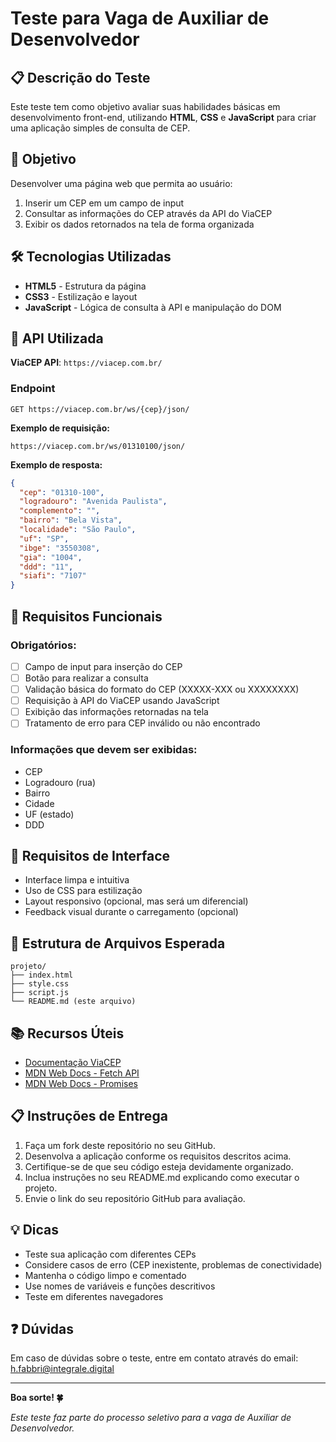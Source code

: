 # Teste para Vaga de Auxiliar de Desenvolvedor

## 📋 Descrição do Teste

Este teste tem como objetivo avaliar suas habilidades básicas em desenvolvimento front-end, utilizando **HTML**, **CSS** e **JavaScript** para criar uma aplicação simples de consulta de CEP.

## 🎯 Objetivo

Desenvolver uma página web que permita ao usuário:
1. Inserir um CEP em um campo de input
2. Consultar as informações do CEP através da API do ViaCEP
3. Exibir os dados retornados na tela de forma organizada

## 🛠️ Tecnologias Utilizadas

- **HTML5** - Estrutura da página
- **CSS3** - Estilização e layout
- **JavaScript** - Lógica de consulta à API e manipulação do DOM

## 📡 API Utilizada

**ViaCEP API**: `https://viacep.com.br/`

### Endpoint
```
GET https://viacep.com.br/ws/{cep}/json/
```

**Exemplo de requisição:**
```
https://viacep.com.br/ws/01310100/json/
```

**Exemplo de resposta:**
```json
{
  "cep": "01310-100",
  "logradouro": "Avenida Paulista",
  "complemento": "",
  "bairro": "Bela Vista",
  "localidade": "São Paulo",
  "uf": "SP",
  "ibge": "3550308",
  "gia": "1004",
  "ddd": "11",
  "siafi": "7107"
}
```

## 📝 Requisitos Funcionais

### Obrigatórios:
- [ ] Campo de input para inserção do CEP
- [ ] Botão para realizar a consulta
- [ ] Validação básica do formato do CEP (XXXXX-XXX ou XXXXXXXX)
- [ ] Requisição à API do ViaCEP usando JavaScript
- [ ] Exibição das informações retornadas na tela
- [ ] Tratamento de erro para CEP inválido ou não encontrado

### Informações que devem ser exibidas:
- CEP
- Logradouro (rua)
- Bairro
- Cidade
- UF (estado)
- DDD

## 🎨 Requisitos de Interface

- Interface limpa e intuitiva
- Uso de CSS para estilização
- Layout responsivo (opcional, mas será um diferencial)
- Feedback visual durante o carregamento (opcional)

## 📁 Estrutura de Arquivos Esperada

```
projeto/
├── index.html
├── style.css
├── script.js
└── README.md (este arquivo)
```

## 📚 Recursos Úteis

- [Documentação ViaCEP](https://viacep.com.br/)
- [MDN Web Docs - Fetch API](https://developer.mozilla.org/pt-BR/docs/Web/API/Fetch_API)
- [MDN Web Docs - Promises](https://developer.mozilla.org/pt-BR/docs/Web/JavaScript/Reference/Global_Objects/Promise)


## 📋 Instruções de Entrega

1. Faça um fork deste repositório no seu GitHub.
2. Desenvolva a aplicação conforme os requisitos descritos acima.
3. Certifique-se de que seu código esteja devidamente organizado.
4. Inclua instruções no seu README.md explicando como executar o projeto.
5. Envie o link do seu repositório GitHub para avaliação.

## 💡 Dicas

- Teste sua aplicação com diferentes CEPs
- Considere casos de erro (CEP inexistente, problemas de conectividade)
- Mantenha o código limpo e comentado
- Use nomes de variáveis e funções descritivos
- Teste em diferentes navegadores

## ❓ Dúvidas

Em caso de dúvidas sobre o teste, entre em contato através do email: h.fabbri@integrale.digital

---

**Boa sorte! 🍀**

*Este teste faz parte do processo seletivo para a vaga de Auxiliar de Desenvolvedor.*
